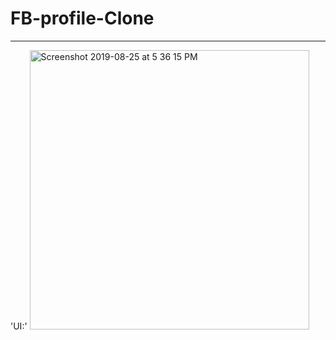 # FB-profile-Clone

---
'UI:'
<img width="447" alt="Screenshot 2019-08-25 at 5 36 15 PM" src="https://user-images.githubusercontent.com/42263217/63649836-6b26bf00-c760-11e9-8149-3263fbdf76e3.png">


